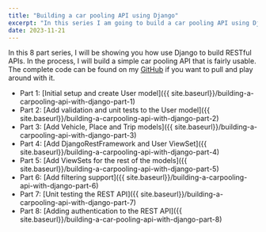 ```yaml
---
title: "Building a car pooling API using Django"
excerpt: "In this series I am going to build a car pooling API using Django."
date: 2023-11-21
---
```


In this 8 part series, I will be showing you how use Django to build RESTful APIs. In the process, I will build a simple car pooling API that is fairly usable. The complete code can be found on my [GitHub](https://github.com/vince-nyanga/KaPool) if you want to pull and play around with it.

- Part 1: [Initial setup and create User model]({{ site.baseurl}}/building-a-carpooling-api-with-django-part-1)
- Part 2: [Add validation and unit tests to the User model]({{ site.baseurl}}/building-a-carpooling-api-with-django-part-2)
- Part 3: [Add Vehicle, Place and Trip models]({{ site.baseurl}}/building-a-carpooling-api-with-django-part-3)
- Part 4: [Add DjangoRestFramework and User ViewSet]({{ site.baseurl}}/building-a-carpooling-api-with-django-part-4)
- Part 5: [Add ViewSets for the rest of the models]({{ site.baseurl}}/building-a-carpooling-api-with-django-part-5)
- Part 6: [Add filtering support]({{ site.baseurl}}/building-a-carpooling-api-with-django-part-6)
- Part 7: [Unit testing the REST API]({{ site.baseurl}}/building-a-carpooling-api-with-django-part-7)
- Part 8: [Adding authentication to the REST API]({{ site.baseurl}}/building-a-car-pooling-api-with-django-part-8)
